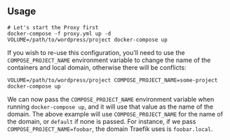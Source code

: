## Usage

```
# Let's start the Proxy first
docker-compose -f proxy.yml up -d
VOLUME=/path/to/wordpress/project docker-compose up
```

If you wish to re-use this configuration, you'll need to use the `COMPOSE_PROJECT_NAME` environment variable to change the name of the containers and local domain, otherwise there will be conflicts:

```
VOLUME=/path/to/wordpress/project COMPOSE_PROJECT_NAME=some-project docker-compose up
```

We can now pass the `COMPOSE_PROJECT_NAME` environment variable when running `docker-compose up`, and it will use that value as the name of the domain. The above example will use `COMPOSE_PROJECT_NAME` for the name of the domain, or `default` if none is passed. For instance, if we pass `COMPOSE_PROJECT_NAME=foobar`, the domain Traefik uses is `foobar.local`.

